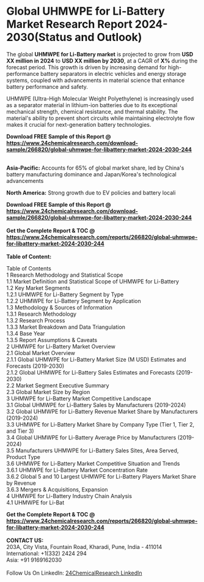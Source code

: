 <h1>Global UHMWPE for Li-Battery Market Research Report 2024-2030(Status and Outlook)</h1><p>The global <strong>UHMWPE for Li-Battery market</strong> is projected to grow from <strong>USD XX million in 2024</strong> to <strong>USD XX million by 2030</strong>, at a CAGR of <strong>X%</strong> during the forecast period. This growth is driven by increasing demand for high-performance battery separators in electric vehicles and energy storage systems, coupled with advancements in material science that enhance battery performance and safety.</p><p>UHMWPE (Ultra-High Molecular Weight Polyethylene) is increasingly used as a separator material in lithium-ion batteries due to its exceptional mechanical strength, chemical resistance, and thermal stability. The material's ability to prevent short circuits while maintaining electrolyte flow makes it crucial for next-generation battery technologies.</p><div><b>Download FREE Sample of this Report @ 
            <a href="https://www.24chemicalresearch.com/download-sample/266820/global-uhmwpe-for-libattery-market-2024-2030-244">
            https://www.24chemicalresearch.com/download-sample/266820/global-uhmwpe-for-libattery-market-2024-2030-244</a></b></div><br><p><strong>Asia-Pacific:</strong> Accounts for 65% of global market share, led by China's battery manufacturing dominance and Japan/Korea's technological advancements</p><p><strong>North America:</strong> Strong growth due to EV policies and battery locali</p><div><b>Download FREE Sample of this Report @ 
            <a href="https://www.24chemicalresearch.com/download-sample/266820/global-uhmwpe-for-libattery-market-2024-2030-244">
            https://www.24chemicalresearch.com/download-sample/266820/global-uhmwpe-for-libattery-market-2024-2030-244</a></b></div><br><div><b>Get the Complete Report & TOC @ 
            <a href="https://www.24chemicalresearch.com/reports/266820/global-uhmwpe-for-libattery-market-2024-2030-244">
            https://www.24chemicalresearch.com/reports/266820/global-uhmwpe-for-libattery-market-2024-2030-244</a></b></div><br>
            <b>Table of Content:</b><p>Table of Contents<br />
1 Research Methodology and Statistical Scope<br />
1.1 Market Definition and Statistical Scope of UHMWPE for Li-Battery<br />
1.2 Key Market Segments<br />
1.2.1 UHMWPE for Li-Battery Segment by Type<br />
1.2.2 UHMWPE for Li-Battery Segment by Application<br />
1.3 Methodology & Sources of Information<br />
1.3.1 Research Methodology<br />
1.3.2 Research Process<br />
1.3.3 Market Breakdown and Data Triangulation<br />
1.3.4 Base Year<br />
1.3.5 Report Assumptions & Caveats<br />
2 UHMWPE for Li-Battery Market Overview<br />
2.1 Global Market Overview<br />
2.1.1 Global UHMWPE for Li-Battery Market Size (M USD) Estimates and Forecasts (2019-2030)<br />
2.1.2 Global UHMWPE for Li-Battery Sales Estimates and Forecasts (2019-2030)<br />
2.2 Market Segment Executive Summary<br />
2.3 Global Market Size by Region<br />
3 UHMWPE for Li-Battery Market Competitive Landscape<br />
3.1 Global UHMWPE for Li-Battery Sales by Manufacturers (2019-2024)<br />
3.2 Global UHMWPE for Li-Battery Revenue Market Share by Manufacturers (2019-2024)<br />
3.3 UHMWPE for Li-Battery Market Share by Company Type (Tier 1, Tier 2, and Tier 3)<br />
3.4 Global UHMWPE for Li-Battery Average Price by Manufacturers (2019-2024)<br />
3.5 Manufacturers UHMWPE for Li-Battery Sales Sites, Area Served, Product Type<br />
3.6 UHMWPE for Li-Battery Market Competitive Situation and Trends<br />
3.6.1 UHMWPE for Li-Battery Market Concentration Rate<br />
3.6.2 Global 5 and 10 Largest UHMWPE for Li-Battery Players Market Share by Revenue<br />
3.6.3 Mergers & Acquisitions, Expansion<br />
4 UHMWPE for Li-Battery Industry Chain Analysis<br />
4.1 UHMWPE for Li-Bat</p><div><b>Get the Complete Report & TOC @ 
            <a href="https://www.24chemicalresearch.com/reports/266820/global-uhmwpe-for-libattery-market-2024-2030-244">
            https://www.24chemicalresearch.com/reports/266820/global-uhmwpe-for-libattery-market-2024-2030-244</a></b></div><br><b>CONTACT US:</b><br>
            203A, City Vista, Fountain Road, Kharadi, Pune, India - 411014<br>
            International: +1(332) 2424 294<br>
            Asia: +91 9169162030 <br><br>
            Follow Us On LinkedIn: <a href="https://www.linkedin.com/company/24chemicalresearch/">24ChemicalResearch LinkedIn</a>